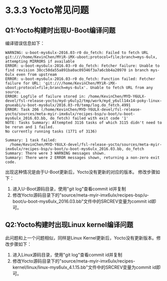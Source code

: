 # 3.3.3 Yocto常见问题


## Q1:Yocto构建时出现U-Boot编译问题

编译错误信息如下：

```
WARNING: u-boot-mys6ulx-2016.03-r0 do_fetch: Failed to fetch URL git:////home/KevinChen/MYiR-iMX-uboot;protocol=file;branch=mys-6ulx, attempting MIRRORS if available
ERROR: u-boot-mys6ulx-2016.03-r0 do_fetch: Fetcher failure: Unable to find revision 38cc50da55a891ba0ac09346f3a7a6cbb4a20970 in branch mys-6ulx even from upstream
ERROR: u-boot-mys6ulx-2016.03-r0 do_fetch: Function failed: Fetcher failure for URL: 'git:////home/KevinChen/MYiR-iMX-uboot;protocol=file;branch=mys-6ulx'. Unable to fetch URL from any source.
ERROR: Logfile of failure stored in: /home/KevinChen/MYD-Y6ULX-devel/fsl-release-yocto/myd-y6uly2/tmp/work/myd_y6ull14x14-poky-linux-gnueabi/u-boot-mys6ulx/2016.03-r0/temp/log.do_fetch.4991
ERROR: Task 206 (/home/KevinChen/MYD-Y6ULX-devel/fsl-release-yocto/sources/meta-myir-imx6ulx/recipes-bsp/u-boot/u-boot-mys6ulx_2016.03.bb, do_fetch) failed with exit code '1'
NOTE: Tasks Summary: Attempted 3116 tasks of which 3115 didn't need to be rerun and 1 failed.
No currently running tasks (1771 of 3136)

Summary: 1 task failed:
  /home/KevinChen/MYD-Y6ULX-devel/fsl-release-yocto/sources/meta-myir-imx6ulx/recipes-bsp/u-boot/u-boot-mys6ulx_2016.03.bb, do_fetch
Summary: There were 3 WARNING messages shown.
Summary: There were 2 ERROR messages shown, returning a non-zero exit code.
```

出现这种情况是由于U-Boot更新后，Yocto没有更新的对应的版本。
修改步骤如下：

1. 进入U-Boot源码目录，使用"git log"查看commit id并复制
2. 修改Yocto源码目录下的"source/meta-myir-imx6ulx/recipes-bsp/u-boot/u-boot-mys6ulx_2016.03.bb"文件中的SRCREV变量为commit id即可。

## Q2:Yocto构建时出现Linux kernel编译问题

此问题和上一个问题相似，同样是Linux Kernel更新后，Yocto没有更新版本。修改步骤如下：

1. 进入Linux源码目录，使用"git log"查看commit id并复制
2. 修改Yocto源码目录下的"source/meta-myir-imx6ulx/recipes-kernel/linux/linux-mys6ulx_4.1.15.bb"文件中的SRCREV变量为commit id即可。